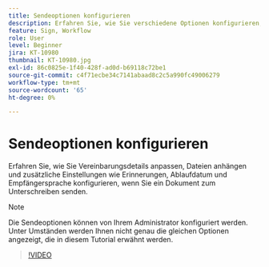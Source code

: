 ```yaml
---
title: Sendeoptionen konfigurieren
description: Erfahren Sie, wie Sie verschiedene Optionen konfigurieren, wenn Sie ein Dokument zur Signatur senden
feature: Sign, Workflow
role: User
level: Beginner
jira: KT-10980
thumbnail: KT-10980.jpg
exl-id: 86c0825e-1f40-428f-ad0d-b69118c72be1
source-git-commit: c4f71ecbe34c7141abaad8c2c5a990fc49006279
workflow-type: tm+mt
source-wordcount: '65'
ht-degree: 0%

---
```


# Sendeoptionen konfigurieren

Erfahren Sie, wie Sie Vereinbarungsdetails anpassen, Dateien anhängen und zusätzliche Einstellungen wie Erinnerungen, Ablaufdatum und Empfängersprache konfigurieren, wenn Sie ein Dokument zum Unterschreiben senden.

>[!NOTE]
>
>Die Sendeoptionen können von Ihrem Administrator konfiguriert werden. Unter Umständen werden Ihnen nicht genau die gleichen Optionen angezeigt, die in diesem Tutorial erwähnt werden.

>[!VIDEO](https://video.tv.adobe.com/v/346675?quality=12&learn=on&hidetitle=true)
